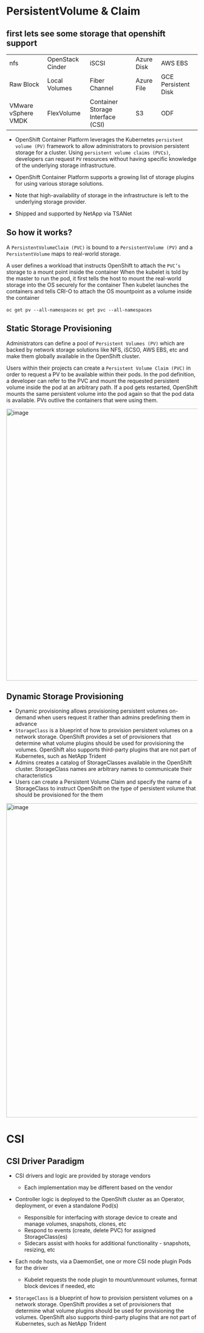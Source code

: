 # PersistentVolume & Claim

## first lets see some storage that openshift support
|   |   |   |   |   |
| --- | --- | --- | --- | --- |
| nfs | OpenStack Cinder | iSCSI | Azure Disk | AWS EBS |
| Raw Block | Local Volumes | Fiber Channel | Azure File | GCE Persistent Disk |
| VMware vSphere VMDK | FlexVolume | Container Storage Interface (CSI) | S3 | ODF | 


- OpenShift Container Platform leverages the Kubernetes `persistent volume (PV)` framework to allow administrators to provision persistent storage for a cluster. Using `persistent volume claims (PVCs)`, developers can request `PV` resources without having specific knowledge of the underlying storage infrastructure.

- OpenShift Container Platform supports a growing list of storage plugins for using various storage solutions.
- Note that high-availability of storage in the infrastructure is left to the underlying storage provider.
- Shipped and supported by NetApp via TSANet

## So how it works?

A `PersistentVolumeClaim (PVC)` is bound to a `PersistentVolume (PV)`
and a `PersistentVolume` maps to real-world storage.

A user defines a workload that instructs OpenShift to attach the `PVC’s` storage to a mount point inside the container
When the kubelet is told by the master to run the pod, it first tells the host to mount the real-world storage into the OS securely for the container
Then kubelet launches the containers and tells CRI-O to attach the OS mountpoint as a volume inside the container

``` oc get pv --all-namespaces ```
``` oc get pvc --all-namespaces ```

## Static Storage Provisioning

Administrators can define a pool of `Persistent Volumes (PV)` which are backed by network storage solutions like NFS, iSCSO, AWS EBS, etc and make them globally available in the OpenShift cluster.

Users within their projects can create a `Persistent Volume Claim (PVC)` in order to request a PV to be available within their pods. 
In the pod definition, a developer can refer to the PVC and mount the requested persistent volume inside the pod at an arbitrary path. 
If a pod gets restarted, OpenShift mounts the same persistent volume into the pod again so that the pod data is available. 
PVs outlive the containers that were using them.

<img width="717" alt="image" src="https://user-images.githubusercontent.com/100561043/167838015-baaaba1a-d2f9-461d-bede-06bddea6a795.png">


## Dynamic Storage Provisioning

- Dynamic provisioning allows provisioning persistent volumes on-demand when users request it rather than admins predefining them in advance
- `StorageClass` is a blueprint of how to provision persistent volumes on a network storage. OpenShift provides a set of provisioners that determine what volume plugins should be used for provisioning the volumes. OpenShift also supports third-party plugins that are not part of Kubernetes, such as NetApp Trident
- Admins creates a catalog of StorageClasses available in the OpenShift cluster. StorageClass names are arbitrary names to communicate their characteristics
- Users can create a Persistent Volume Claim and specify the name of a StorageClass to instruct OpenShift on the type of persistent volume that should be provisioned for the them

<img width="828" alt="image" src="https://user-images.githubusercontent.com/100561043/167840230-5e029909-c0ea-491e-be1e-014681c523c9.png">



# CSI

## CSI Driver Paradigm
- CSI drivers and logic are provided by storage vendors
  - Each implementation may be different based on the vendor
- Controller logic is deployed to the OpenShift cluster as an Operator, deployment, or even a standalone Pod(s)
  - Responsible for interfacing with storage device to create and manage volumes, snapshots, clones, etc
  - Respond to events (create, delete PVC) for assigned StorageClass(es)
  - Sidecars assist with hooks for additional functionality - snapshots, resizing, etc
- Each node hosts, via a DaemonSet, one or more CSI node plugin Pods for the driver
  - Kubelet requests the node plugin to mount/unmount volumes, format block devices if needed, etc 



- `StorageClass` is a blueprint of how to provision persistent volumes on a network storage. OpenShift provides a set of provisioners that determine what volume plugins should be used for provisioning the volumes. OpenShift also supports third-party plugins that are not part of Kubernetes, such as NetApp Trident
